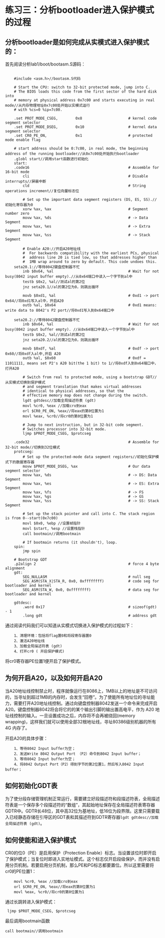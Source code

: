 # 练习三：分析bootloader进入保护模式的过程

## 分析bootloader是如何完成从实模式进入保护模式的：
首先阅读分析lab1/boot/bootasm.S源码：

```

	#include <asm.h>//bootasm.S代码
	
	# Start the CPU: switch to 32-bit protected mode, jump into C.
	# The BIOS loads this code from the first sector of the hard disk into
	# memory at physical address 0x7c00 and starts executing in real mode//从内存物理地址0x7c00处开始以实模式运行
	# with %cs=0 %ip=7c00.
	
	.set PROT_MODE_CSEG,        0x8                     # kernel code segment selector
	.set PROT_MODE_DSEG,        0x10                    # kernel data segment selector
	.set CR0_PE_ON,             0x1                     # protected mode enable flag
	
	# start address should be 0:7c00, in real mode, the beginning address of the running bootloader//从0x7c00处开始执行bootloader
	.globl start//调用start函数进行初始化
	start:
	.code16                                             # Assemble for 16-bit mode
	    cli                                             # Disable interrupts//屏蔽中断
	    cld                                             # String operations increment//复位向量标志位
	
	    # Set up the important data segment registers (DS, ES, SS).//初始化寄存器为0
	    xorw %ax, %ax                                   # Segment number zero
	    movw %ax, %ds                                   # -> Data Segment
	    movw %ax, %es                                   # -> Extra Segment
	    movw %ax, %ss                                   # -> Stack Segment
	
	    # Enable A20://开启A20地址线
	    #  For backwards compatibility with the earliest PCs, physical
	    #  address line 20 is tied low, so that addresses higher than
	    #  1MB wrap around to zero by default. This code undoes this.
	seta20.1://等待8042键盘控制器不忙
	    inb $0x64, %al                                  # Wait for not busy(8042 input buffer empty).//从0x64端口中读入一个字节到al中 
	    testb $0x2, %al//测试al的第2位
	    jnz seta20.1//al的第2位为0，则跳出循环
	
	    movb $0xd1, %al                                 # 0xd1 -> port 0x64//将0xd1写入al中，开启A20    
	    outb %al, $0x64                                 # 0xd1 means: write data to 8042's P2 port//将0xd1写入到0x64端口中  
	
	seta20.2://等待8042键盘控制器不忙
	    inb $0x64, %al                                  # Wait for not busy(8042 input buffer empty). //从0x64端口中读入一个字节到al中
	    testb $0x2, %al//测试al的第2位
	    jnz seta20.2//al的第2位为0，则跳出循环
	
	    movb $0xdf, %al                                 # 0xdf -> port 0x60//将0xdf入al中,开启 A20
	    outb %al, $0x60                                 # 0xdf = 11011111, means set P2's A20 bit(the 1 bit) to 1//将0xdf入到0x64端口中，打开A20     
	
	    # Switch from real to protected mode, using a bootstrap GDT//从实模式切换到保护模式
	    # and segment translation that makes virtual addresses
	    # identical to physical addresses, so that the
	    # effective memory map does not change during the switch.
	    lgdt gdtdesc//加载全局描述符表 (gdt)
	    movl %cr0, %eax //加载cro到eax
	    orl $CR0_PE_ON, %eax//将eax的第0位置为1
	    movl %eax, %cr0//将cr0的第0位置为1
	
	    # Jump to next instruction, but in 32-bit code segment.
	    # Switches processor into 32-bit mode.
	    ljmp $PROT_MODE_CSEG, $protcseg
	
	.code32                                             # Assemble for 32-bit mode//切换到32位模式
	protcseg:
	    # Set up the protected-mode data segment registers//初始化保护模式下的数据寄存器
	    movw $PROT_MODE_DSEG, %ax                       # Our data segment selector
	    movw %ax, %ds                                   # -> DS: Data Segment
	    movw %ax, %es                                   # -> ES: Extra Segment
	    movw %ax, %fs                                   # -> FS
	    movw %ax, %gs                                   # -> GS
	    movw %ax, %ss                                   # -> SS: Stack Segment
	
	    # Set up the stack pointer and call into C. The stack region is from 0--start(0x7c00)
	    movl $0x0, %ebp //设置帧指针
	    movl $start, %esp //设置栈指针
	    call bootmain//调用bootmain
	
	    # If bootmain returns (it shouldn't), loop.
	spin:
	    jmp spin
	
	# Bootstrap GDT
	.p2align 2                                          # force 4 byte alignment
	gdt:
	    SEG_NULLASM                                     # null seg
	    SEG_ASM(STA_X|STA_R, 0x0, 0xffffffff)           # code seg for bootloader and kernel
	    SEG_ASM(STA_W, 0x0, 0xffffffff)                 # data seg for bootloader and kernel
	
	gdtdesc:
	    .word 0x17                                      # sizeof(gdt) - 1
	    .long gdt                                       # address gdt
```

通过阅读代码我们可以知道从实模式切换进入保护模式的过程如下：

```
	1、清理环境：包括将flag置0和将段寄存器置0
	2、激活A20地址线
	3、加载全局描述符表 (gdt)
	4、打开cr0 ( 开启保护模式)
```

将cr0寄存器PE位置1便开启了保护模式。

## 为何开启A20，以及如何开启A20

当A20地址线控制禁止时，程序就像运行在8086上，1MB以上的地址是不可访问的，当寻址到超过1MB的内存时，会发生“回卷”。为了使能所有地址位的寻址能力，需要打开A20地址线控制。通过向键盘控制器8042发送一个命令来完成开启A20。键盘控制器8042将会将它的的某个输出引脚的输出置高电平，作为 A20 地址线控制的输入。一旦设置成功之后，内存将不会再被绕回(memory wrapping)，这样我们就可以使用全部32根地址线，寻址80386级别机器的所有 4G 内存了。

开启A20的具体步骤：
```
	1、等待8042 Input buffer为空；
	2、发送Write 8042 Output Port （P2）命令到8042 Input buffer；
	3、等待8042 Input buffer为空；
	4、将8042 Output Port（P2）得到字节的第2位置1，然后写入8042 Input buffer；
```

## 如何初始化GDT表

为了使分段存储管理机制正常运行，需要建立好段描述符和段描述符表，全局描述符表是一个保存多个段描述符的“数组”，其起始地址保存在全局描述符表寄存器GDTR中。GDTR长48位，其中高32位为基地址，低16位为段界限。这里只需要载入已经静态存储在引导区的GDT表和其描述符到GDTR寄存器`lgdt gdtdesc//加载全局描述符表 (gdt)`。

## 如何使能和进入保护模式

CR0的位0（PE）是启用保护（Protection Enable）标志。当设置该位时即开启了保护模式；当复位时即进入实地址模式。这个标志仅开启段级保护，而并没有启用分页机制。若要启用分页机制，那么PE和PG标志都要置位。所以这里需要将cr0的PE位置1：
```
 	movl %cr0, %eax //加载cro到eax
	orl $CR0_PE_ON, %eax//将eax的第0位置为1
	movl %eax, %cr0//将cr0的第0位置为1
```

通过长跳转进入保护模式：
```
 ljmp $PROT_MODE_CSEG, $protcseg
```

最后调用bootmain函数
```
call bootmain//调用bootmain
```
